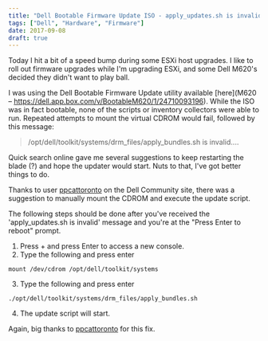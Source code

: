 ```yaml
---
title: "Dell Bootable Firmware Update ISO - apply_updates.sh is invalid"
tags: ["Dell", "Hardware", "Firmware"]
date: 2017-09-08
draft: true
---
```

Today I hit a bit of a speed bump during some ESXi host upgrades. I like to roll out firmware upgrades while I'm upgrading ESXi, and some Dell M620's decided they didn't want to play ball.

I was using the Dell Bootable Firmware Update utility available [here](M620 – https://dell.app.box.com/v/BootableM620/1/24710093196). While the ISO was in fact bootable, none of the scripts or inventory collectors were able to run. Repeated attempts to mount the virtual CDROM would fail, followed by this message:
> /opt/dell/toolkit/systems/drm_files/apply_bundles.sh is invalid....

Quick search online gave me several suggestions to keep restarting the blade (?) and hope the updater would start. Nuts to that, I've got better things to do.

Thanks to user [ppcattoronto](https://en.community.dell.com/members/ppcattoronto) on the Dell Community site, there was a suggestion to manually mount the CDROM and execute the update script.

The following steps should be done after you've received the 'apply_updates.sh is invalid' message and you're at the "Press Enter to reboot" prompt.
1. Press <ALT>+<F2> and press Enter to access a new console.
2. Type the following and press enter
```
mount /dev/cdrom /opt/dell/toolkit/systems
```
3. Type the following and press enter
```
./opt/dell/toolkit/systems/drm_files/apply_bundles.sh
```
4. The update script will start.

Again, big thanks to [ppcattoronto](https://en.community.dell.com/members/ppcattoronto) for this fix.